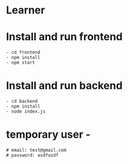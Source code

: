 # Learner

# Install and run frontend
    - cd frontend
    - npm install
    - npm start

# Install and run backend
    - cd backend
    - npm install
    - node index.js
# temporary user -
    # email: test@gmail.com
    # password: asdfasdf
